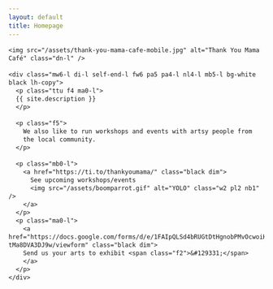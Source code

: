 ```yaml
---
layout: default
title: Homepage
---
```


<div class="hero-l cover-l">
  <div class="vh-100-l flex-l">

    <img src="/assets/thank-you-mama-cafe-mobile.jpg" alt="Thank You Mama Café" class="dn-l" />

    <div class="mw6-l di-l self-end-l fw6 pa5 pa4-l nl4-l mb5-l bg-white black lh-copy">
      <p class="ttu f4 ma0-l">
      {{ site.description }}
      </p>

      <p class="f5">
        We also like to run workshops and events with artsy people from
        the local community.
      </p>

      <p class="mb0-l">
        <a href="https://ti.to/thankyoumama/" class="black dim">
          See upcoming workshops/events
          <img src="/assets/boomparrot.gif" alt="YOLO" class="w2 pl2 nb1" />
        </a>
      </p>
      <p class="ma0-l">
        <a href="https://docs.google.com/forms/d/e/1FAIpQLSd4bRUGtDtHgnobPMvOcwoiH_AYWTjdRl7uE-tMa8DVA3DJ9w/viewform" class="black dim">
        Send us your arts to exhibit <span class="f2">&#129331;</span>
        </a>
      </p>
    </div>
  </div>
</div>
